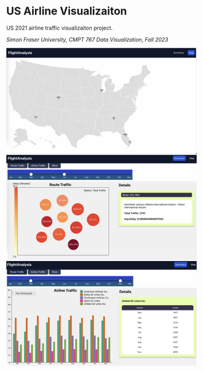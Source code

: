 # US Airline Visualizaiton

US 2021 airline traffic visualizaiton project.

*Simon Fraser University, CMPT 767 Data Visualization, Fall 2023*

![alt text](readme/1.png)
![alt text](readme/2.png)
![alt text](readme/3.png)
